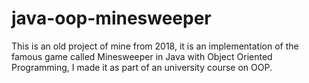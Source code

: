 # java-oop-minesweeper
This is an old project of mine from 2018, it is an implementation of the famous game called Minesweeper in Java with Object Oriented Programming, I made it as part of an university course on OOP.
